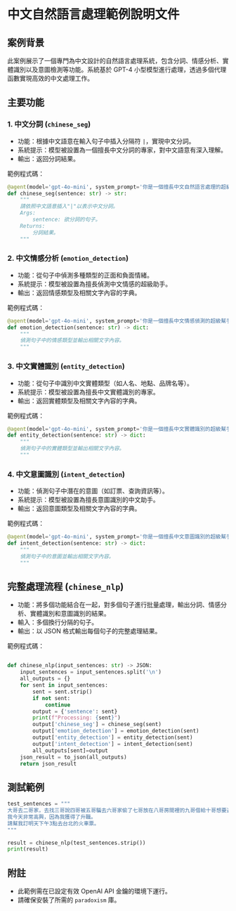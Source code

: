 
# 中文自然語言處理範例說明文件

## 案例背景

此案例展示了一個專門為中文設計的自然語言處理系統，包含分詞、情感分析、實體識別以及意圖檢測等功能。系統基於 GPT-4 小型模型進行處理，透過多個代理函數實現高效的中文處理工作。

## 主要功能

### 1. 中文分詞 (`chinese_seg`)
- 功能：根據中文語意在輸入句子中插入分隔符 `|`，實現中文分詞。
- 系統提示：模型被設置為一個擅長中文分詞的專家，對中文語意有深入理解。
- 輸出：返回分詞結果。

範例程式碼：
```python
@agent(model='gpt-4o-mini', system_prompt='你是一個擅長中文自然語言處理的超級幫手', temperature=0.2)
def chinese_seg(sentence: str) -> str:
    """
    請依照中文語意插入"|"以表示中文分詞。
    Args:
        sentence: 欲分詞的句子。
    Returns:
        分詞結果。
    """
```

### 2. 中文情感分析 (`emotion_detection`)
- 功能：從句子中偵測多種類型的正面和負面情緒。
- 系統提示：模型被設置為擅長偵測中文情感的超級助手。
- 輸出：返回情感類型及相關文字內容的字典。

範例程式碼：
```python
@agent(model='gpt-4o-mini', system_prompt='你是一個擅長中文情感偵測的超級幫手')
def emotion_detection(sentence: str) -> dict:
    """
    偵測句子中的情感類型並輸出相關文字內容。
    """
```

### 3. 中文實體識別 (`entity_detection`)
- 功能：從句子中識別中文實體類型（如人名、地點、品牌名等）。
- 系統提示：模型被設置為擅長中文實體識別的專家。
- 輸出：返回實體類型及相關文字內容的字典。

範例程式碼：
```python
@agent(model='gpt-4o-mini', system_prompt='你是一個擅長中文實體識別的超級幫手')
def entity_detection(sentence: str) -> dict:
    """
    偵測句子中的實體類型並輸出相關文字內容。
    """
```

### 4. 中文意圖識別 (`intent_detection`)
- 功能：偵測句子中潛在的意圖（如訂票、查詢資訊等）。
- 系統提示：模型被設置為擅長意圖識別的中文助手。
- 輸出：返回意圖類型及相關文字內容的字典。

範例程式碼：
```python
@agent(model='gpt-4o-mini', system_prompt='你是一個擅長中文意圖識別的超級幫手')
def intent_detection(sentence: str) -> dict:
    """
    偵測句子中的意圖並輸出相關文字內容。
    """
```

## 完整處理流程 (`chinese_nlp`)
- 功能：將多個功能結合在一起，對多個句子進行批量處理，輸出分詞、情感分析、實體識別和意圖識別的結果。
- 輸入：多個換行分隔的句子。
- 輸出：以 JSON 格式輸出每個句子的完整處理結果。

範例程式碼：
```python

def chinese_nlp(input_sentences: str) -> JSON:
    input_sentences = input_sentences.split('\n')
    all_outputs = {}
    for sent in input_sentences:
        sent = sent.strip()
        if not sent:
            continue
        output = {'sentence': sent}
        print(f"Processing: {sent}")
        output['chinese_seg'] = chinese_seg(sent)
        output['emotion_detection'] = emotion_detection(sent)
        output['entity_detection'] = entity_detection(sent)
        output['intent_detection'] = intent_detection(sent)
        all_outputs[sent]=output
    json_result = to_json(all_outputs)
    return json_result

```

## 測試範例
```python
test_sentences = """
大哥去二哥家，去找三哥說四哥被五哥騙去六哥家偷了七哥放在八哥房間裡的九哥借給十哥想要送給十一哥的1000元，請問誰是小偷。
我今天非常高興，因為我獲得了升職。
請幫我訂明天下午3點去台北的火車票。
"""

result = chinese_nlp(test_sentences.strip())
print(result)
```

## 附註
- 此範例需在已設定有效 OpenAI API 金鑰的環境下運行。
- 請確保安裝了所需的 `paradoxism` 庫。
